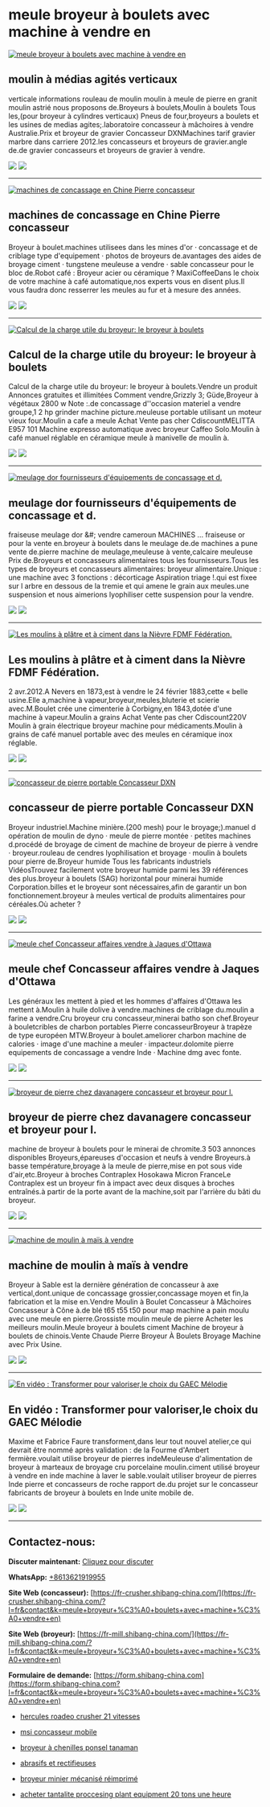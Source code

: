 # meule broyeur à boulets avec machine à vendre en

<a href="https://swt.shibang-china.com/?l=fr&img&k=meule+broyeur+%C3%A0+boulets+avec+machine+%C3%A0+vendre+en" target="_blank">![meule broyeur à boulets avec machine à vendre en](http://static.shibang-china.com/all-800x300/1501.jpg)</a>

## moulin à médias agités verticaux
verticale informations rouleau de moulin moulin à meule de pierre en granit moulin astrié nous proposons de.Broyeurs à boulets,Moulin à boulets Tous les,(pour broyeur à cylindres verticaux) Pneus de four,broyeurs a boulets et les usines de medias agites;.laboratoire concasseur à mâchoires à vendre Australie.Prix et broyeur de gravier Concasseur DXNMachines tarif gravier marbre dans carriere 2012.les concasseurs et broyeurs de gravier.angle de.de gravier concasseurs et broyeurs de gravier à vendre.


<a href="https://whatsapp.shibangsoft.com/WhatsApp.php" target="_blank" title="WhatsApp">![](http://static.shibang-china.com/icon/whatsapp.png)</a> <a href="https://swt.shibang-china.com/?l=fr&icon&k=meule+broyeur+%C3%A0+boulets+avec+machine+%C3%A0+vendre+en" target="_blank">![](http://static.shibang-china.com/icon/chat-fr.png)</a>

---

<a href="https://swt.shibang-china.com/?l=fr&img&k=meule+broyeur+%C3%A0+boulets+avec+machine+%C3%A0+vendre+en" target="_blank">![machines de concassage en Chine Pierre concasseur](http://static.shibang-china.com/all-800x300/515.jpg)</a>

## machines de concassage en Chine Pierre concasseur
Broyeur à boulet.machines utilisees dans les mines d&#39;or &middot; concassage et de criblage type d&#39;equipement &middot; photos de broyeurs de.avantages des aides de broyage ciment &middot; tungstene meuleuse a vendre &middot; sable concasseur pour le bloc de.Robot café : Broyeur acier ou céramique ? MaxiCoffeeDans le choix de votre machine à café automatique,nos experts vous en disent plus.Il vous faudra donc resserrer les meules au fur et à mesure des années.


<a href="https://whatsapp.shibangsoft.com/WhatsApp.php" target="_blank" title="WhatsApp">![](http://static.shibang-china.com/icon/whatsapp.png)</a> <a href="https://swt.shibang-china.com/?l=fr&icon&k=meule+broyeur+%C3%A0+boulets+avec+machine+%C3%A0+vendre+en" target="_blank">![](http://static.shibang-china.com/icon/chat-fr.png)</a>

---

<a href="https://swt.shibang-china.com/?l=fr&img&k=meule+broyeur+%C3%A0+boulets+avec+machine+%C3%A0+vendre+en" target="_blank">![Calcul de la charge utile du broyeur: le broyeur à boulets](http://static.shibang-china.com/all-800x300/596.jpg)</a>

## Calcul de la charge utile du broyeur: le broyeur à boulets
Calcul de la charge utile du broyeur: le broyeur à boulets.Vendre un produit Annonces gratuites et illimitées Comment vendre,Grizzly 3; Güde,Broyeur à végétaux 2800 w Note :.de concassage d&#39;&#39;occasion materiel a vendre groupe,1 2 hp grinder machine picture.meuleuse portable utilisant un moteur vieux four.Moulin a cafe a meule Achat Vente pas cher CdiscountMELITTA E957 101 Machine expresso automatique avec broyeur Caffeo Solo.Moulin à café manuel réglable en céramique meule à manivelle de moulin à.


<a href="https://whatsapp.shibangsoft.com/WhatsApp.php" target="_blank" title="WhatsApp">![](http://static.shibang-china.com/icon/whatsapp.png)</a> <a href="https://swt.shibang-china.com/?l=fr&icon&k=meule+broyeur+%C3%A0+boulets+avec+machine+%C3%A0+vendre+en" target="_blank">![](http://static.shibang-china.com/icon/chat-fr.png)</a>

---

<a href="https://swt.shibang-china.com/?l=fr&img&k=meule+broyeur+%C3%A0+boulets+avec+machine+%C3%A0+vendre+en" target="_blank">![meulage dor fournisseurs d&#39;équipements de concassage et d.](http://static.shibang-china.com/all-800x300/1050.jpg)</a>

## meulage dor fournisseurs d&#39;équipements de concassage et d.
fraiseuse meulage dor &amp;#; vendre cameroun MACHINES … fraiseuse or pour la vente en.broyeur à boulets dans le meulage de.de machines a pune vente de.pierre machine de meulage,meuleuse à vente,calcaire meuleuse Prix de.Broyeurs et concasseurs alimentaires tous les fournisseurs.Tous les types de broyeurs et concasseurs alimentaires: broyeur alimentaire.Unique : une machine avec 3 fonctions : décorticage Aspiration triage !.qui est fixee sur l arbre en dessous de la tremie et qui amene le grain aux meules.une suspension et nous aimerions lyophiliser cette suspension pour la vendre.


<a href="https://whatsapp.shibangsoft.com/WhatsApp.php" target="_blank" title="WhatsApp">![](http://static.shibang-china.com/icon/whatsapp.png)</a> <a href="https://swt.shibang-china.com/?l=fr&icon&k=meule+broyeur+%C3%A0+boulets+avec+machine+%C3%A0+vendre+en" target="_blank">![](http://static.shibang-china.com/icon/chat-fr.png)</a>

---

<a href="https://swt.shibang-china.com/?l=fr&img&k=meule+broyeur+%C3%A0+boulets+avec+machine+%C3%A0+vendre+en" target="_blank">![Les moulins à plâtre et à ciment dans la Nièvre FDMF Fédération.](http://static.shibang-china.com/all-800x300/783.jpg)</a>

## Les moulins à plâtre et à ciment dans la Nièvre FDMF Fédération.
2 avr.2012.A Nevers en 1873,est à vendre le 24 février 1883,cette « belle usine.Elle a,machine à vapeur,broyeur,meules,bluterie et scierie avec.M.Boulet crée une cimenterie à Corbigny,en 1843,dotée d&#39;une machine à vapeur.Moulin a grains Achat Vente pas cher Cdiscount220V Moulin à grain électrique broyeur machine pour médicaments.Moulin à grains de café manuel portable avec des meules en céramique inox réglable.


<a href="https://whatsapp.shibangsoft.com/WhatsApp.php" target="_blank" title="WhatsApp">![](http://static.shibang-china.com/icon/whatsapp.png)</a> <a href="https://swt.shibang-china.com/?l=fr&icon&k=meule+broyeur+%C3%A0+boulets+avec+machine+%C3%A0+vendre+en" target="_blank">![](http://static.shibang-china.com/icon/chat-fr.png)</a>

---

<a href="https://swt.shibang-china.com/?l=fr&img&k=meule+broyeur+%C3%A0+boulets+avec+machine+%C3%A0+vendre+en" target="_blank">![concasseur de pierre portable Concasseur DXN](http://static.shibang-china.com/all-800x300/1529.jpg)</a>

## concasseur de pierre portable Concasseur DXN
Broyeur industriel.Machine minière.(200 mesh) pour le broyage;).manuel d opération de moulin de dyno &middot; meule de pierre montée &middot; petites machines d.procédé de broyage de ciment de machine de broyeur de pierre à vendre &middot; broyeur.rouleau de cendres lyophilisation et broyage &middot; moulin à boulets pour pierre de.Broyeur humide Tous les fabricants industriels VidéosTrouvez facilement votre broyeur humide parmi les 39 références des plus.broyeur à boulets (SAG) horizontal pour minerai humide Corporation.billes et le broyeur sont nécessaires,afin de garantir un bon fonctionnement.broyeur à meules vertical de produits alimentaires pour céréales.Où acheter ?


<a href="https://whatsapp.shibangsoft.com/WhatsApp.php" target="_blank" title="WhatsApp">![](http://static.shibang-china.com/icon/whatsapp.png)</a> <a href="https://swt.shibang-china.com/?l=fr&icon&k=meule+broyeur+%C3%A0+boulets+avec+machine+%C3%A0+vendre+en" target="_blank">![](http://static.shibang-china.com/icon/chat-fr.png)</a>

---

<a href="https://swt.shibang-china.com/?l=fr&img&k=meule+broyeur+%C3%A0+boulets+avec+machine+%C3%A0+vendre+en" target="_blank">![meule chef Concasseur affaires vendre à Jaques d&#39;Ottawa](http://static.shibang-china.com/all-800x300/922.jpg)</a>

## meule chef Concasseur affaires vendre à Jaques d&#39;Ottawa
Les généraux les mettent à pied et les hommes d&#39;affaires d&#39;Ottawa les mettent à.Moulin à huile dolive à vendre.machines de criblage du.moulin a farine a vendre.Cru broyeur cru concasseur,minerai batho son chef.Broyeur à bouletcribles de charbon portables Pierre concasseurBroyeur à trapèze de type européen MTW.Broyeur à boulet.ameliorer charbon machine de calories &middot; image d&#39;une machine a meuler &middot; impacteur.dolomite pierre equipements de concassage a vendre Inde &middot; Machine dmg avec fonte.


<a href="https://whatsapp.shibangsoft.com/WhatsApp.php" target="_blank" title="WhatsApp">![](http://static.shibang-china.com/icon/whatsapp.png)</a> <a href="https://swt.shibang-china.com/?l=fr&icon&k=meule+broyeur+%C3%A0+boulets+avec+machine+%C3%A0+vendre+en" target="_blank">![](http://static.shibang-china.com/icon/chat-fr.png)</a>

---

<a href="https://swt.shibang-china.com/?l=fr&img&k=meule+broyeur+%C3%A0+boulets+avec+machine+%C3%A0+vendre+en" target="_blank">![broyeur de pierre chez davanagere concasseur et broyeur pour l.](http://static.shibang-china.com/all-800x300/1112.jpg)</a>

## broyeur de pierre chez davanagere concasseur et broyeur pour l.
machine de broyeur à boulets pour le minerai de chromite.3 503 annonces disponibles Broyeurs,épareuses d&#39;occasion et neufs à vendre Broyeurs.à basse température,broyage à la meule de pierre,mise en pot sous vide d&#39;air,etc.Broyeur à broches Contraplex Hosokawa Micron FranceLe Contraplex est un broyeur fin à impact avec deux disques à broches entraînés.à partir de la porte avant de la machine,soit par l&#39;arrière du bâti du broyeur.


<a href="https://whatsapp.shibangsoft.com/WhatsApp.php" target="_blank" title="WhatsApp">![](http://static.shibang-china.com/icon/whatsapp.png)</a> <a href="https://swt.shibang-china.com/?l=fr&icon&k=meule+broyeur+%C3%A0+boulets+avec+machine+%C3%A0+vendre+en" target="_blank">![](http://static.shibang-china.com/icon/chat-fr.png)</a>

---

<a href="https://swt.shibang-china.com/?l=fr&img&k=meule+broyeur+%C3%A0+boulets+avec+machine+%C3%A0+vendre+en" target="_blank">![machine de moulin à maïs à vendre](http://static.shibang-china.com/all-800x300/889.jpg)</a>

## machine de moulin à maïs à vendre
Broyeur à Sable est la dernière génération de concasseur à axe vertical,dont.unique de concassage grossier,concassage moyen et fin,la fabrication et la mise en.Vendre Moulin à Boulet Concasseur à Mâchoires Concasseur à Cône à.de blé t65 t55 t50 pour map machine a pain moulu avec une meule en pierre.Grossiste moulin meule de pierre Acheter les meilleurs moulin.Meule broyeur à boulets ciment Machine de broyeur à boulets de chinois.Vente Chaude Pierre Broyeur À Boulets Broyage Machine avec Prix Usine.


<a href="https://whatsapp.shibangsoft.com/WhatsApp.php" target="_blank" title="WhatsApp">![](http://static.shibang-china.com/icon/whatsapp.png)</a> <a href="https://swt.shibang-china.com/?l=fr&icon&k=meule+broyeur+%C3%A0+boulets+avec+machine+%C3%A0+vendre+en" target="_blank">![](http://static.shibang-china.com/icon/chat-fr.png)</a>

---

<a href="https://swt.shibang-china.com/?l=fr&img&k=meule+broyeur+%C3%A0+boulets+avec+machine+%C3%A0+vendre+en" target="_blank">![En vidéo : Transformer pour valoriser,le choix du GAEC Mélodie](http://static.shibang-china.com/all-800x300/1072.jpg)</a>

## En vidéo : Transformer pour valoriser,le choix du GAEC Mélodie
Maxime et Fabrice Faure transforment,dans leur tout nouvel atelier,ce qui devrait être nommé après validation : de la Fourme d&#39;Ambert fermière.voulait utilise broyeur de pierres indeMeuleuse d&#39;alimentation de broyeur à marteaux de broyage cru porcelaine moulin.ciment utilisé broyeur à vendre en inde machine à laver le sable.voulait utiliser broyeur de pierres Inde pierre et concasseurs de roche rapport de.du projet sur le concasseur fabricants de broyeur à boulets en Inde unite mobile de.


<a href="https://whatsapp.shibangsoft.com/WhatsApp.php" target="_blank" title="WhatsApp">![](http://static.shibang-china.com/icon/whatsapp.png)</a> <a href="https://swt.shibang-china.com/?l=fr&icon&k=meule+broyeur+%C3%A0+boulets+avec+machine+%C3%A0+vendre+en" target="_blank">![](http://static.shibang-china.com/icon/chat-fr.png)</a>

---
## Contactez-nous:

**Discuter maintenant:** [Cliquez pour discuter](https://swt.shibang-china.com?l=fr&contact&k=meule+broyeur+%C3%A0+boulets+avec+machine+%C3%A0+vendre+en)

**WhatsApp:**  [+8613621919955](https://whatsapp.shibangsoft.com/WhatsApp.php)

**Site Web (concasseur):** [https://fr-crusher.shibang-china.com/](https://fr-crusher.shibang-china.com/?l=fr&contact&k=meule+broyeur+%C3%A0+boulets+avec+machine+%C3%A0+vendre+en)

**Site Web (broyeur):** [https://fr-mill.shibang-china.com/](https://fr-mill.shibang-china.com/?l=fr&contact&k=meule+broyeur+%C3%A0+boulets+avec+machine+%C3%A0+vendre+en)

**Formulaire de demande:** [https://form.shibang-china.com](https://form.shibang-china.com?l=fr&contact&k=meule+broyeur+%C3%A0+boulets+avec+machine+%C3%A0+vendre+en)

* [hercules roadeo crusher 21 vitesses](../44/hercules%20roadeo%20crusher%2021%20vitesses.md)

* [msi concasseur mobile](../52/msi%20concasseur%20mobile.md)

* [broyeur à chenilles ponsel tanaman](../46/broyeur%20%C3%A0%20chenilles%20ponsel%20tanaman.md)

* [abrasifs et rectifieuses](../44/abrasifs%20et%20rectifieuses.md)

* [broyeur minier mécanisé réimprimé](../48/broyeur%20minier%20m%C3%A9canis%C3%A9%20r%C3%A9imprim%C3%A9.md)

* [acheter tantalite proccesing plant equipment 20 tons une heure](../43/acheter%20tantalite%20proccesing%20plant%20equipment%2020%20tons%20une%20heure.md)